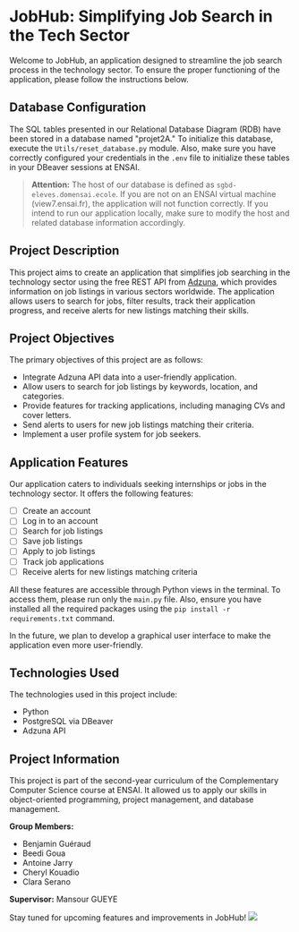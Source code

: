 # JobHub: Simplifying Job Search in the Tech Sector

Welcome to JobHub, an application designed to streamline the job search process in the technology sector. To ensure the proper functioning of the application, please follow the instructions below.

## Database Configuration

The SQL tables presented in our Relational Database Diagram (RDB) have been stored in a database named "projet2A." To initialize this database, execute the `Utils/reset_database.py` module. Also, make sure you have correctly configured your credentials in the `.env` file to initialize these tables in your DBeaver sessions at ENSAI.

> **Attention:** The host of our database is defined as `sgbd-eleves.domensai.ecole`. If you are not on an ENSAI virtual machine (view7.ensai.fr), the application will not function correctly. If you intend to run our application locally, make sure to modify the host and related database information accordingly.

## Project Description

This project aims to create an application that simplifies job searching in the technology sector using the free REST API from [Adzuna](https://developer.adzuna.com/), which provides information on job listings in various sectors worldwide. The application allows users to search for jobs, filter results, track their application progress, and receive alerts for new listings matching their skills.

## Project Objectives

The primary objectives of this project are as follows:

- Integrate Adzuna API data into a user-friendly application.
- Allow users to search for job listings by keywords, location, and categories.
- Provide features for tracking applications, including managing CVs and cover letters.
- Send alerts to users for new job listings matching their criteria.
- Implement a user profile system for job seekers.

## Application Features

Our application caters to individuals seeking internships or jobs in the technology sector. It offers the following features:

- [ ] Create an account
- [ ] Log in to an account
- [ ] Search for job listings
- [ ] Save job listings
- [ ] Apply to job listings
- [ ] Track job applications
- [ ] Receive alerts for new listings matching criteria

All these features are accessible through Python views in the terminal. To access them, please run only the `main.py` file. Also, ensure you have installed all the required packages using the `pip install -r requirements.txt` command.

In the future, we plan to develop a graphical user interface to make the application even more user-friendly.

## Technologies Used

The technologies used in this project include:

- Python
- PostgreSQL via DBeaver
- Adzuna API

## Project Information

This project is part of the second-year curriculum of the Complementary Computer Science course at ENSAI. It allowed us to apply our skills in object-oriented programming, project management, and database management.

**Group Members:**
- Benjamin Guéraud
- Beedi Goua
- Antoine Jarry
- Cheryl Kouadio
- Clara Serano

**Supervisor:** Mansour GUEYE

Stay tuned for upcoming features and improvements in JobHub!
![](https://giphy.com/gifs/spongebob-spongebob-squarepants-episode-9-3oKHWtGyQrx7CwV8li)

